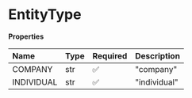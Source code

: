 # EntityType

**Properties**

| Name       | Type | Required | Description  |
| :--------- | :--- | :------- | :----------- |
| COMPANY    | str  | ✅       | "company"    |
| INDIVIDUAL | str  | ✅       | "individual" |
